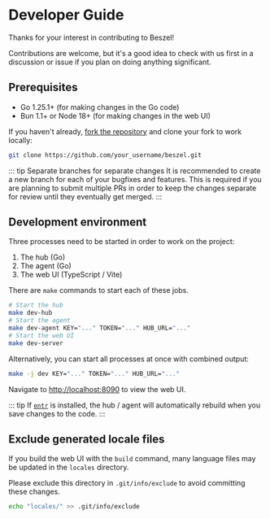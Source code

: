 # Developer Guide

Thanks for your interest in contributing to Beszel!

Contributions are welcome, but it's a good idea to check with us first in a discussion or issue if you plan on doing anything significant.

## Prerequisites

- Go 1.25.1+ (for making changes in the Go code)
- Bun 1.1+ or Node 18+ (for making changes in the web UI)

If you haven't already, [fork the repository](https://github.com/henrygd/beszel/fork) and clone your fork to work locally:

```bash
git clone https://github.com/your_username/beszel.git
```

::: tip Separate branches for separate changes
It is recommended to create a new branch for each of your bugfixes and features.
This is required if you are planning to submit multiple PRs in order to keep the changes separate for review until they eventually get merged.
:::

## Development environment

Three processes need to be started in order to work on the project:

1. The hub (Go)
2. The agent (Go)
3. The web UI (TypeScript / Vite)

There are `make` commands to start each of these jobs.

```bash
# Start the hub
make dev-hub
# Start the agent
make dev-agent KEY="..." TOKEN="..." HUB_URL="..."
# Start the web UI
make dev-server
```

Alternatively, you can start all processes at once with combined output:

```bash
make -j dev KEY="..." TOKEN="..." HUB_URL="..."
```

Navigate to [http://localhost:8090](http://localhost:8090) to view the web UI.

::: tip
If [`entr`](https://github.com/eradman/entr) is installed, the hub / agent will automatically rebuild when you save changes to the code.
:::

## Exclude generated locale files

If you build the web UI with the `build` command, many language files may be updated in the `locales` directory.

Please exclude this directory in `.git/info/exclude` to avoid committing these changes.

```bash
echo "locales/" >> .git/info/exclude
```
